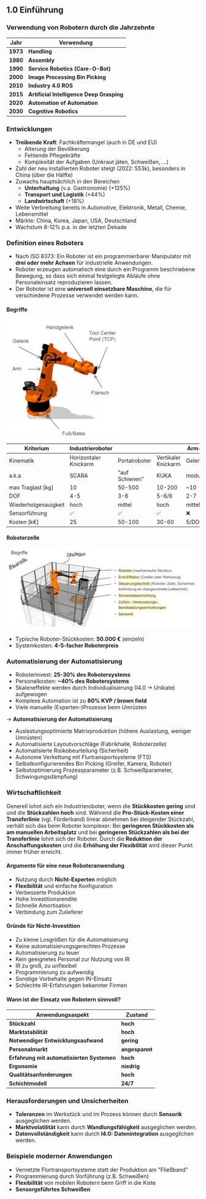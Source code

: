 ## 1.0 Einführung

### Verwendung von Robotern durch die Jahrzehnte

| Jahr     | Verwendung                                |
| -------- | ----------------------------------------- |
| **1973** | **Handling**                              |
| **1980** | **Assembly**                              |
| **1990** | **Service Robotics (Care-O-Bot)**         |
| **2000** | **Image Processing Bin Picking**          |
| **2010** | **Industry 4.0 ROS**                      |
| **2015** | **Artificial Intelligence Deep Grasping** |
| **2020** | **Automation of Automation**              |
| **2030** | **Cognitive Robotics**                    |

### Entwicklungen

- **Treibende Kraft**: Fachkräftemangel (auch in DE und EU)
  - Alterung der Bevölkerung
  - Fehlende Pflegekräfte
  - Komplexität der Aufgaben (Unkraut jäten, Schweißen, ...)
- Zahl der neu installierten Roboter steigt (2022: 553k), besonders in China (über die Hälfte)
- Zuwachs hauptsächlich in den Bereichen
  - **Unterhaltung** (v.a. Gastronomie) (+125%)
  - **Transport und Logistik** (+44%)
  - **Landwirtschaft** (+18%)
- Weite Verbreitung bereits in Automotive, Elektronik, Metall, Chemie, Lebensmittel
- Märkte: China, Korea, Japan, USA, Deutschland
- Wachstum 8-12% p.a. in der letzten Dekade

### Definition eines Roboters

- Nach ISO 8373: Ein Roboter ist ein programmierbarer Manipulator mit **drei oder mehr Achsen** für industrielle Anwendungen.
- Roboter erzeugen automatisch eine durch ein Programm beschriebene Bewegung, so dass sich einmal festgelegte Abläufe ohne Personaleinsatz reproduzieren lassen.
- Der Roboter ist eine **universell einsetzbare Maschine**, die für verschiedene Prozesse verwendet werden kann.

#### Begriffe

<img src="image.png" width="300" alt="Bild eines Roboters mit benannten Bauteilen">

| Kriterium | Industrieroboter |  |  | Arm-Module | Kleinroboter |  |
| --- | --- | --- | --- | --- | --- | --- |
| Kinematik | Horizontaler Knickarm | Portalroboter | Vertikaler Knickarm | Gelenkmodule | Leichtbauroboter | Sicherer Roboter |
| a.k.a | SCARA | "auf Schienen" | KUKA | modular | COBOT | kollaborativ |
| max Traglast [kg] | 10 | 50-500 | 10-200 | ~10 | 7 | 4 |
| DOF | 4-5 | 3-6 | 5-6/6 | 2-7 | 7 | 6 |
| Wiederholgenauigkeit | hoch | mittel | hoch | mittel | mittel | hoch |
| Sensorführung | ✅ | ✅ | ✅ | ❌ | ✅ | ❌ |
| Kosten [k€] | 25 | 50-100 | 30-60 | 5/DOF | 60 | 50 |

#### Roboterzelle

<img src="image-1.png" width="600" alt="Bild eines Roboters in einer Zelle mit Beschriftung">

- Typische Roboter-Stückkosten: **50.000 €** (einzeln)
- Systemkosten: **4-5-facher Roboterpreis**

### Automatisierung der Automatisierung

- Roboterinvest: **25-30% des Robotersystems**
- Personalkosten: **~40% des Robotersystems**
- Skaleneffekte werden durch Individualisierung (I4.0 $\rightarrow$ Unikate) aufgewogen
- Komplexe Automation ist zu **80% KVP / brown field**
- Viele manuelle (Experten-)Prozesse beim Umrüsten

$\rightarrow$ **Automatisierung der Automatisierung**

- Auslastungsoptimierte Matrixproduktion (höhere Auslastung, weniger Umrüsten)
- Automatisierte Layoutvorschläge (Fabrikhalle, Roboterzelle)
- Automatisierte Risikobeurteilung (Sicherheit)
- Autonome Verkettung mit Flurtransportsysteme (FTS)
- Selbstkonfigurierendes Bin Picking (Greifer, Kamera, Roboter)
- Selbstoptimierung Prozessparameter (z.B. Schweißparameter, Schwingungsdämpfung)

### Wirtschaftlichkeit

Generell lohnt sich ein Industrieroboter, wenn die **Stückkosten gering** sind und die **Stückzahlen hoch** sind. Während die **Pro-Stück-Kosten einer Transferlinie** (vgl. Förderband) linear abnehmen bei steigender Stückzahl, verhält sich das beim Roboter komplexer: Bei **geringeren Stückkosten als am manuellen Arbeitsplatz** und bei **geringeren Stückzahlen als bei der Transferlinie** lohnt sich der Roboter. Durch die **Reduktion der Anschaffungskosten** und die **Erhöhung der Flexibilität** wird dieser Punkt immer früher erreicht.

#### Argumente für eine neue Roboteranwendung

- Nutzung durch **Nicht-Experten** möglich
- **Flexibilität** und einfache Konfiguration
- Verbesserte Produktion
- Hohe Investitionsrendite
- Schnelle Amortisation
- Verbindung zum Zulieferer

#### Gründe für Nicht-Investition

- Zu kleine Losgrößen für die Automatisierung
- Keine automatisierungsgerechten Prozesse
- Automatisierung zu teuer
- Kein geeignetes Personal zur Nutzung von IR
- IR zu groß, zu unflexibel
- Programmierung zu aufwendig
- Sonstige Vorbehalte gegen IN-Einsatz
- Schlechte IR-Erfahrungen bekannter Firmen

#### Wann ist der Einsatz von Robotern sinnvoll?

| Anwendungsaspekt                           | Zustand        |
| ------------------------------------------ | -------------- |
| **Stückzahl**                              | **hoch**       |
| **Marktstabilität**                        | **hoch**       |
| **Notwendiger Entwicklungsaufwand**        | **gering**     |
| **Personalmarkt**                          | **angespannt** |
| **Erfahrung mit automatisierten Systemen** | **hoch**       |
| **Ergonomie**                              | **niedrig**    |
| **Qualitätsanforderungen**                 | **hoch**       |
| **Schichtmodell**                          | **24/7**       |

### Herausforderungen und Unsicherheiten

- **Toleranzen** im Werkstück und im Prozess können durch **Sensorik** ausgeglichen werden.
- **Marktvolatilität** kann durch **Wandlungsfähigkeit** ausgeglichen werden.
- **Datenvollständigkeit** kann durch **I4.0: Datenintegration** ausgeglichen werden.

### Beispiele moderner Anwendungen

- Vernetzte Flurtransportsysteme statt der Produktion am "Fließband"
- Programmierung durch Vorführung (z.B. Schweißen)
- **Flexibilität** von mobilen Robotern beim Griff in die Kiste
- **Sensorgeführtes Schweißen**
